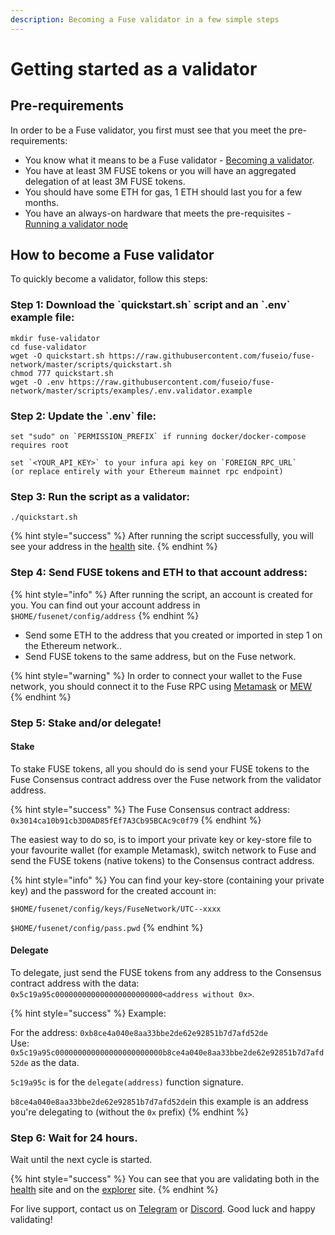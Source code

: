```yaml
---
description: Becoming a Fuse validator in a few simple steps
---
```


# Getting started as a validator

## Pre-requirements

In order to be a Fuse validator, you first must see that you meet the pre-requirements:

* You know what it means to be a Fuse validator - [Becoming a validator](how-to-become-a-validator.md#what-it-means-to-be-a-validator).
* You have at least 3M FUSE tokens or you will have an aggregated delegation of at least 3M FUSE tokens.
* You should have some ETH for gas, 1 ETH should last you for a few months.
* You have an always-on hardware that meets the pre-requisites - [Running a validator node](run-your-own-validator.md#pre-requisites)

## How to become a Fuse validator

To quickly become a validator, follow this steps:

### Step 1: Download the \`quickstart.sh\` script and an \`.env\` example file:

```text
mkdir fuse-validator
cd fuse-validator
wget -O quickstart.sh https://raw.githubusercontent.com/fuseio/fuse-network/master/scripts/quickstart.sh
chmod 777 quickstart.sh
wget -O .env https://raw.githubusercontent.com/fuseio/fuse-network/master/scripts/examples/.env.validator.example
```

### Step 2: Update the \`.env\` file:

```text
set "sudo" on `PERMISSION_PREFIX` if running docker/docker-compose requires root

set `<YOUR_API_KEY>` to your infura api key on `FOREIGN_RPC_URL`
(or replace entirely with your Ethereum mainnet rpc endpoint)
```

### Step 3: Run the script as a validator:

```text
./quickstart.sh
```

{% hint style="success" %}
After running the script successfully, you will see your address in the [health](https://health.fuse.io/) site.
{% endhint %}

### Step 4: **Send FUSE tokens and ETH to that account address:**

{% hint style="info" %}
After running the script, an account is created for you. You can find out your account address in `$HOME/fusenet/config/address`
{% endhint %}

* Send some ETH to the address that you created or imported in step 1 on the Ethereum network..
* Send FUSE tokens to the same address, but on the Fuse network.

{% hint style="warning" %}
In order to connect your wallet to the Fuse network, you should connect it to the Fuse RPC using [Metamask](../../how-to-add-fuse-to-your-metamask.md) or [MEW](../../how-to-add-fuse-network-to-mew.md)
{% endhint %}

### Step 5: Stake and/or delegate!

#### Stake

To stake FUSE tokens, all you should do is send your FUSE tokens to the Fuse Consensus contract address over the Fuse network from the validator address.

{% hint style="success" %}
The Fuse Consensus contract address: `0x3014ca10b91cb3D0AD85fEf7A3Cb95BCAc9c0f79`
{% endhint %}

The easiest way to do so, is to import your private key or key-store file to your favourite wallet \(for example Metamask\), switch network to Fuse and send the FUSE tokens \(native tokens\) to the Consensus contract address.

{% hint style="info" %}
You can find your key-store \(containing your private key\) and the password for the created account in:

`$HOME/fusenet/config/keys/FuseNetwork/UTC--xxxx`

`$HOME/fusenet/config/pass.pwd`
{% endhint %}

#### Delegate

To delegate, just send the FUSE tokens from any address to the Consensus contract address with the data: `0x5c19a95c000000000000000000000000<address without 0x>`.

{% hint style="success" %}
Example:

For the address: `0xb8ce4a040e8aa33bbe2de62e92851b7d7afd52de`  
Use: `0x5c19a95c000000000000000000000000b8ce4a040e8aa33bbe2de62e92851b7d7afd52de` as the data.

`5c19a95c` is for the `delegate(address)` function signature.

`b8ce4a040e8aa33bbe2de62e92851b7d7afd52de`in this example is an address you're delegating to \(without the `0x` prefix\)
{% endhint %}

### Step 6: Wait for 24 hours.

Wait until the next cycle is started.

{% hint style="success" %}
You can see that you are validating both in the [health](https://health.fuse.io/) site and on the [explorer](https://explorer.fuse.io) site.
{% endhint %}

For live support, contact us on [Telegram](https://t.me/fuseio) or [Discord](https://discord.gg/tz7ArR). Good luck and happy validating!

